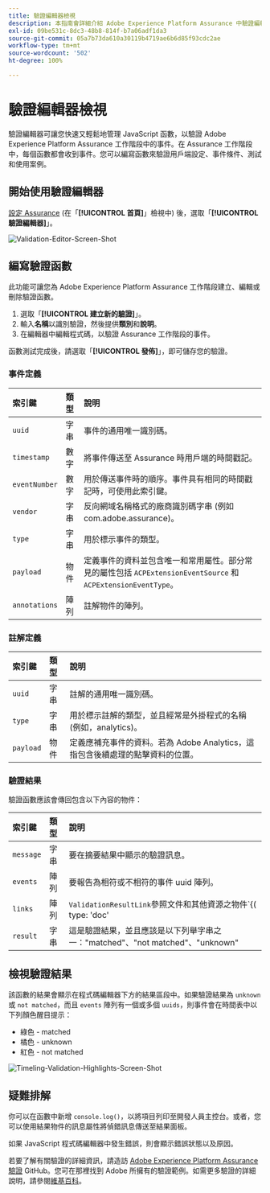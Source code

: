 ```yaml
---
title: 驗證編輯器檢視
description: 本指南會詳細介紹 Adob​​e Experience Platform Assurance 中驗證編輯器檢視的資訊。
exl-id: 09be531c-8dc3-48b8-814f-b7a06adf1da3
source-git-commit: 05a7b73da610a30119b4719ae6b6d85f93cdc2ae
workflow-type: tm+mt
source-wordcount: '502'
ht-degree: 100%

---
```


# 驗證編輯器檢視

驗證編輯器可讓您快速又輕鬆地管理 JavaScript 函數，以驗證 Ad&#x200B;&#x200B;ob&#x200B;&#x200B;e Experience Platform Assurance 工作階段中的事件。在 Assurance 工作階段中，每個函數都會收到事件。您可以編寫函數來驗證用戶端設定、事件條件、測試和使用案例。

## 開始使用驗證編輯器

[設定 Assurance](../tutorials/implement-assurance.md) (在「**[!UICONTROL 首頁]**」檢視中) 後，選取「**[!UICONTROL 驗證編輯器]**」。

![Validation-Editor-Screen-Shot](https://user-images.githubusercontent.com/6597105/198680074-f548a646-6f2f-4a65-82fd-0f1687d869bf.png)

## 編寫驗證函數

此功能可讓您為 Adob&#x200B;&#x200B;e Experience Platform Assurance 工作階段建立、編輯或刪除驗證函數。

1. 選取「**[!UICONTROL 建立新的驗證]**」。
2. 輸入&#x200B;**名稱**&#x200B;以識別驗證，然後提供&#x200B;**類別**&#x200B;和&#x200B;**說明**。
3. 在編輯器中編輯程式碼，以驗證 Assurance 工作階段的事件。

函數測試完成後，請選取「**[!UICONTROL 發佈]**」，即可儲存您的驗證。

### 事件定義

| 索引鍵 | 類型 | 說明 |
| :--- | :--- | :--- |
| `uuid` | 字串 | 事件的通用唯一識別碼。 |
| `timestamp` | 數字 | 將事件傳送至 Assurance 時用戶端的時間戳記。 |
| `eventNumber` | 數字 | 用於傳送事件時的順序。事件具有相同的時間戳記時，可使用此索引鍵。 |
| `vendor` | 字串 | 反向網域名稱格式的廠商識別碼字串 (例如 com.adobe.assurance)。 |
| `type` | 字串 | 用於標示事件的類型。 |
| `payload` | 物件 | 定義事件的資料並包含唯一和常用屬性。部分常見的屬性包括 `ACPExtensionEventSource` 和 `ACPExtensionEventType`。 |
| `annotations` | 陣列 | 註解物件的陣列。 |

### 註解定義

| 索引鍵 | 類型 | 說明 |
| :--- | :--- | :--- |
| `uuid` | 字串 | 註解的通用唯一識別碼。 |
| `type` | 字串 | 用於標示註解的類型，並且經常是外掛程式的名稱 (例如，analytics)。 |
| `payload` | 物件 | 定義應補充事件的資料。若為 Adob&#x200B;&#x200B;e Analytics，這指包含後續處理的點擊資料的位置。 |

### 驗證結果

驗證函數應該會傳回包含以下內容的物件：

| 索引鍵 | 類型 | 說明 |
| :--- | :--- | :--- |
| `message` | 字串 | 要在摘要結果中顯示的驗證訊息。 |
| `events` | 陣列 | 要報告為相符或不相符的事件 uuid 陣列。 |
| `links` | 陣列 | `ValidationResultLink`參照文件和其他資源之物件`{( type: 'doc'|'product', url: String )}`陣列 |
| `result` | 字串 | 這是驗證結果，並且應該是以下列舉字串之一：&quot;matched&quot;、&quot;not matched&quot;、&quot;unknown&quot; |

## 檢視驗證結果

該函數的結果會顯示在程式碼編輯器下方的結果區段中。如果驗證結果為 `unknown` 或 `not matched`，而且 `events` 陣列有一個或多個 `uuids`，則事件會在時間表中以下列顏色醒目提示：

* 綠色 - matched
* 橘色 - unknown
* 紅色 - not matched

![Timeling-Validation-Highlights-Screen-Shot](https://user-images.githubusercontent.com/6597105/198681412-93d10a5a-3212-4e85-850a-aeaf5caf0521.png)

## 疑難排解

你可以在函數中新增 `console.log()`，以將項目列印至開發人員主控台。或者，您可以使用結果物件的訊息屬性將偵錯訊息傳送至結果面板。

如果 JavaScript 程式碼編輯器中發生錯誤，則會顯示錯誤狀態以及原因。

若要了解有關驗證的詳細資訊，請造訪 [Adobe Experience Platform Assurance 驗證](https://github.com/adobe/griffon-validation-plugins) GitHub。您可在那裡找到 Adob&#x200B;&#x200B;e 所擁有的驗證範例。如需更多驗證的詳細說明，請參閱[維基百科](https://github.com/adobe/griffon-validation-plugins/wiki)。
